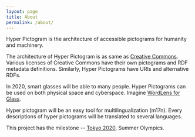 ```yaml
---
layout: page
title: About
permalink: /about/
---
```


Hyper Pictogram is the architecture of accessible pictograms for humanity and machinery.

The architecture of Hyper Pictogram is as same as [Creative Commons]. Various licenses of Creative Commons have their own pictograms and RDF metadata definitions. Similarly, Hyper Pictograms have URIs and alternative RDFs.

In 2020, smart glasses will be able to many people. Hyper Pictograms can be used on both physical space and cyberspace. Imagine [WordLens for Glass].

Hyper pictogram will be an easy tool for multilingualization (m17n). Every descriptions of hyper pictograms will be translated to several languages.

This project has the milestone -- [Tokyo 2020], Summer Olympics.

[Creative Commons]: http://creativecommons.org/
[Tokyo 2020]: http://tokyo2020.jp/en/
[WordLens for Glass]: https://www.youtube.com/watch?v=pZKWW3rzT2Q
